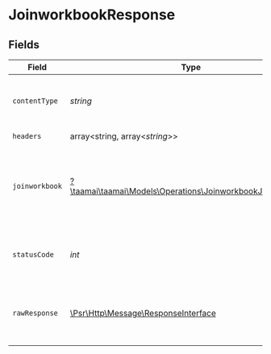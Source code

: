 # JoinworkbookResponse


## Fields

| Field                                                                                                             | Type                                                                                                              | Required                                                                                                          | Description                                                                                                       | Example                                                                                                           |
| ----------------------------------------------------------------------------------------------------------------- | ----------------------------------------------------------------------------------------------------------------- | ----------------------------------------------------------------------------------------------------------------- | ----------------------------------------------------------------------------------------------------------------- | ----------------------------------------------------------------------------------------------------------------- |
| `contentType`                                                                                                     | *string*                                                                                                          | :heavy_check_mark:                                                                                                | HTTP response content type for this operation                                                                     |                                                                                                                   |
| `headers`                                                                                                         | array<string, array<*string*>>                                                                                    | :heavy_check_mark:                                                                                                | N/A                                                                                                               |                                                                                                                   |
| `joinworkbook`                                                                                                    | [?\taamai\taamai\Models\Operations\JoinworkbookJoinworkbook](../../Models/Operations/JoinworkbookJoinworkbook.md) | :heavy_minus_sign:                                                                                                | OK                                                                                                                | {<br/>"status": "success",<br/>"message": "Joined workspace Successfully"<br/>}                                   |
| `statusCode`                                                                                                      | *int*                                                                                                             | :heavy_check_mark:                                                                                                | HTTP response status code for this operation                                                                      |                                                                                                                   |
| `rawResponse`                                                                                                     | [\Psr\Http\Message\ResponseInterface](https://www.php-fig.org/psr/psr-7/#33-psrhttpmessageresponseinterface)      | :heavy_check_mark:                                                                                                | Raw HTTP response; suitable for custom response parsing                                                           |                                                                                                                   |